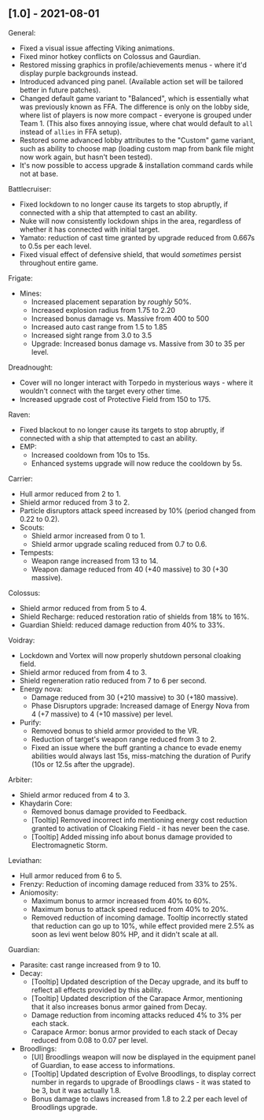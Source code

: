 ## [1.0] - 2021-08-01

General:
- Fixed a visual issue affecting Viking animations.
- Fixed minor hotkey conflicts on Colossus and Gaurdian.
- Restored missing graphics in profile/achievements menus - where it'd display purple backgrounds instead.
- Introduced advanced ping panel. (Available action set will be tailored better in future patches).
- Changed default game variant to "Balanced", which is essentially what was previously known as FFA. The difference is only on the lobby side, where list of players is now more compact - everyone is grouped under Team 1. (This also fixes annoying issue, where chat would default to `all` instead of `allies` in FFA setup).
- Restored some advanced lobby attributes to the "Custom" game variant, such as ability to choose map (loading custom map from bank file might now work again, but hasn't been tested).
- It's now possible to access upgrade & installation command cards while not at base.

Battlecruiser:
- Fixed lockdown to no longer cause its targets to stop abruptly, if connected with a ship that attempted to cast an ability.
- Nuke will now consistently lockdown ships in the area, regardless of whether it has connected with initial target.
- Yamato: reduction of cast time granted by upgrade reduced from 0.667s to 0.5s per each level.
- Fixed visual effect of defensive shield, that would *sometimes* persist throughout entire game.

Frigate:
- Mines:
  - Increased placement separation by *roughly* 50%.
  - Increased explosion radius from 1.75 to 2.20
  - Increased bonus damage vs. Massive from 400 to 500
  - Increased auto cast range from 1.5 to 1.85
  - Increased sight range from 3.0 to 3.5
  - Upgrade: Increased bonus damage vs. Massive from 30 to 35 per level.

Dreadnought:
- Cover will no longer interact with Torpedo in mysterious ways - where it wouldn't connect with the target every other time.
- Increased upgrade cost of Protective Field from 150 to 175.

Raven:
- Fixed blackout to no longer cause its targets to stop abruptly, if connected with a ship that attempted to cast an ability.
- EMP:
  - Increased cooldown from 10s to 15s.
  - Enhanced systems upgrade will now reduce the cooldown by 5s.

Carrier:
- Hull armor reduced from 2 to 1.
- Shield armor reduced from 3 to 2.
- Particle disruptors attack speed increased by 10% (period changed from 0.22 to 0.2).
- Scouts:
  - Shield armor increased from 0 to 1.
  - Shield armor upgrade scaling reduced from 0.7 to 0.6.
- Tempests:
  - Weapon range increased from 13 to 14.
  - Weapon damage reduced from 40 (+40 massive) to 30 (+30 massive).

Colossus:
- Shield armor reduced from from 5 to 4.
- Shield Recharge: reduced restoration ratio of shields from 18% to 16%.
- Guardian Shield: reduced damage reduction from 40% to 33%.

Voidray:
- Lockdown and Vortex will now properly shutdown personal cloaking field.
- Shield armor reduced from from 4 to 3.
- Shield regeneration ratio reduced from 7 to 6 per second.
- Energy nova:
  - Damage reduced from 30 (+210 massive) to 30 (+180 massive).
  - Phase Disruptors upgrade: Increased damage of Energy Nova from 4 (+7 massive) to 4 (+10 massive) per level.
- Purify:
  - Removed bonus to shield armor provided to the VR.
  - Reduction of target's weapon range reduced from 3 to 2.
  - Fixed an issue where the buff granting a chance to evade enemy abilities would always last 15s, miss-matching the duration of Purify (10s or 12.5s after the upgrade).

Arbiter:
- Shield armor reduced from 4 to 3.
- Khaydarin Core:
  - Removed bonus damage provided to Feedback.
  - [Tooltip] Removed incorrect info mentioning energy cost reduction granted to activation of Cloaking Field - it has never been the case.
  - [Tooltip] Added missing info about bonus damage provided to Electromagnetic Storm.

Leviathan:
- Hull armor reduced from 6 to 5.
- Frenzy: Reduction of incoming damage reduced from 33% to 25%.
- Aniomosity:
  - Maximum bonus to armor increased from 40% to 60%.
  - Maximum bonus to attack speed reduced from 40% to 20%.
  - Removed reduction of incoming damage. Tooltip incorrectly stated that reduction can go up to 10%, while effect provided mere 2.5% as soon as levi went below 80% HP, and it didn't scale at all.

Guardian:
- Parasite: cast range increased from 9 to 10.
- Decay:
  - [Tooltip] Updated description of the Decay upgrade, and its buff to reflect all effects provided by this ability.
  - [Tooltip] Updated description of the Carapace Armor, mentioning that it also increases bonus armor gained from Decay.
  - Damage reduction from incoming attacks reduced 4% to 3% per each stack.
  - Carapace Armor: bonus armor provided to each stack of Decay reduced from 0.08 to 0.07 per level.
- Broodlings:
  - [UI] Broodlings weapon will now be displayed in the equipment panel of Guardian, to ease access to informations.
  - [Tooltip] Updated description of Evolve Broodlings, to display correct number in regards to upgrade of Broodlings claws - it was stated to be 3, but it was actually 1.8.
  - Bonus damage to claws increased from 1.8 to 2.2 per each level of Broodlings upgrade.
